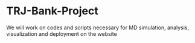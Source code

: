 # TRJ-Bank-Project
We will work on codes and scripts necessary for MD simulation, analysis, visualization and deployment on the website
